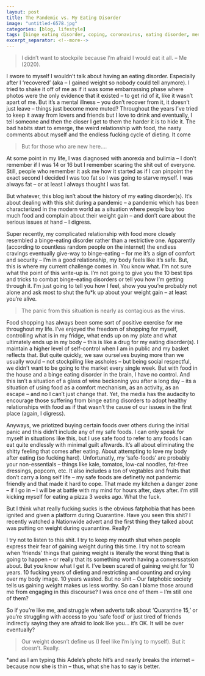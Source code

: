 ```yaml
---
layout: post
title: The Pandemic vs. My Eating Disorder
image: "untitled-6578.jpg"
categories: [blog, lifestyle]
tags: [binge eating disorder, coping, coronavirus, eating disorder, mental health, pandemic, panic-buying, quarantine]
excerpt_separator: <!--more-->
---
```


> I didn’t want to stockpile because I’m afraid I would eat it all. – Me (2020).

I swore to myself I wouldn’t talk about having an eating disorder. Especially after I ‘recovered’ (aka – I gained weight so nobody could tell anymore). I tried to shake it off of me as if it was some embarrassing phase where photos were the only evidence that it existed – to get rid of it, like it wasn’t apart of me. But it’s a mental illness – you don’t recover from it, it doesn’t just leave – things just become more muted? Throughout the years I’ve tried to keep it away from lovers and friends but I love to drink and eventually, I tell someone and then the closer I get to them the harder it is to hide it. The bad habits start to emerge, the weird relationship with food, the nasty comments about myself and the endless fucking cycle of dieting. It come

<!--more-->

> But for those who are new here….

At some point in my life, I was diagnosed with anorexia and bulimia – I don’t remember if I was 14 or 16 but I remember scaring the shit out of everyone. Still, people who remember it ask me how it started as if I can pinpoint the exact second I decided I was too fat so I was going to starve myself. I was always fat – or at least I always thought I was fat.

But whatever, this blog isn’t about the history of my eating disorder(s). It’s about dealing with this shit during a pandemic – a pandemic which has been characterized in the modern world as a situation where people buy too much food and complain about their weight gain – and don’t care about the serious issues at hand – I digress.

Super recently, my complicated relationship with food more closely resembled a binge-eating disorder rather than a restrictive one. Apparently (according to countless random people on the internet) the endless cravings eventually give-way to binge-eating – for me it’s a sign of comfort and security – I’m in a good relationship, my body feels like it’s safe. But, this is where my current challenge comes in. You know what. I’m not sure what the point of this write-up is. I’m not going to give you the 10 best tips and tricks to combat binge-eating disorders or tell you how I’m getting through it. I’m just going to tell you how I feel, show you you’re probably not alone and ask most to shut the fu*k up about your weight gain – at least you’re alive.

> The panic from this situation is nearly as contagious as the virus.

Food shopping has always been some sort of positive exercise for me throughout my life. I’ve enjoyed the freedom of shopping for myself, controlling what is in my fridge, what ends up on my plate and what ultimately ends up in my body – this is like a drug for my eating disorder(s). I maintain a higher level of self-control when I am in public and my basket reflects that. But quite quickly, we saw ourselves buying more than we usually would – not stockpiling like assholes – but being social respectful, we didn’t want to be going to the market every single week. But with food in the house and a binge eating disorder in the brain, I have no control. And this isn’t a situation of a glass of wine beckoning you after a long day – its a situation of using food as a comfort mechanism, as an activity, as an escape – and no I can’t just change that. Yet, the media has the audacity to encourage those suffering from binge eating disorders to adopt healthy relationships with food as if that wasn’t the cause of our issues in the first place (again, I digress).

Anyways, we priotized buying certain foods over others during the initial panic and this didn’t include any of my safe foods. I can only speak for myself in situations like this, but I use safe food to refer to any foods I can eat quite endlessly with minimal guilt aftwards. It’s all about eliminating the shitty feeling that comes after eating. About attempting to love my body after eating (so fucking hard). Unfortunatly, my ‘safe-foods’ are probably your non-essentials – things like kale, tomatos, low-cal noodles, fat-free dressings, popcorn, etc. It also includes a ton of vegtables and fruits that don’t carry a long self life – my safe foods are definetly not pandemic friendly and that made it hard to cope. That made my kitchen a danger zone – if I go in – I will be at battle with my mind for hours after, days after. I’m still kicking myself for eating a pizza 3 weeks ago. What the fuck.

But I think what really fucking sucks is the obvious fatphobia that has been ignited and given a platform during Quarantine. Have you seen this shit? I recently watched a Nationwide advert and the first thing they talked about was putting on weight during quanantine. Really?

I try not to listen to this shit. I try to keep my mouth shut when people express their fear of gaining weight during this time. I try not to scream when ‘friends’ things that gaining weight is literally the worst thing that is going to happen – or really that its something worth having a converssatsion about. But you know what I get it. I’ve been scared of gaining weight for 10 years. 10 fucking years of dieting and restricting and counting and crying over my body image. 10 years wasted. But no shit – Our fatphobic society tells us gaining weight makes us less worthy. So can I blame those around me from engaging in this discourse? I was once one of them – I’m still one of them?

So if you’re like me, and struggle when adverts talk about ‘Quarantine 15,’ or you’re struggling with access to you ‘safe food’ or just tired of friends indirectly saying they are afraid to look like you… it’s OK. It will be over eventually?

> Our weight doesn’t define us (I feel like I’m lying to myself). But it doesn’t. Really.

*and as I am typing this Adele’s photo hit’s and nearly breaks the internet – because now she is thin – thus, what she has to say is better.